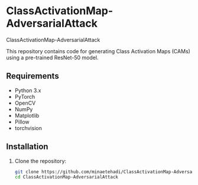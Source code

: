 # ClassActivationMap-AdversarialAttack
ClassActivationMap-AdversarialAttack


This repository contains code for generating Class Activation Maps (CAMs) using  a pre-trained ResNet-50 model.

## Requirements

- Python 3.x
- PyTorch
- OpenCV
- NumPy
- Matplotlib
- Pillow
- torchvision



## Installation

1. Clone the repository:
   ```bash
   git clone https://github.com/minaetehadi/ClassActivationMap-AdversarialAttack.git
   cd ClassActivationMap-AdversarialAttack

